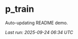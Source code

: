 # p_train

Auto-updating README demo.

<!--START_SECTION:status-->
_Last run: 2025-09-24 06:34 UTC_
<!--END_SECTION:status-->















































































































































































































































































































































































































































































































































































































































































































































